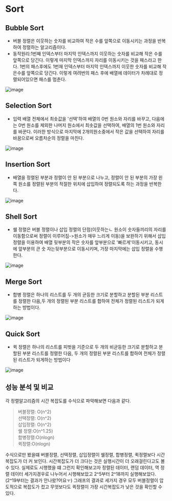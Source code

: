 # Sort
## Bubble Sort
* 버블 정렬은 이웃하는 숫자를 비교하여 작은 수를 앞쪽으로 이동시키는 과정을 반복하여 정렬하는 알고리즘이다.
* 동작원리:1번째 인덱스부터 마지막 인덱스까지 이웃하는 숫자를 비교해 작은 수를 앞쪽으로 당긴다. 이렇게 마지막 인덱스까지 자리를 이동시키는 것을 패스라고 한다. 1번의 패스후에도 1번재 인덱스부터 마지막 인덱스까지 이웃한 숫자를 비교해 작은수를 앞쪽으로 당긴다. 이렇게 여려번의 패스 후에 배열에 데이터가 차례대로 정렬되어있으면 패스를 멈춘다.

![image](https://t1.daumcdn.net/cfile/tistory/275F9A4A545095BD01)

## Selection Sort
* 입력 배열 전체에서 최솟값을 '선택'하여 배열의 0번 원소와 자리를 바꾸고, 다음에는 0번 원소를 제외한 나머지 원소에서 최솟값을 선택하여, 배열의 1번 원소와 자리를 바꾼다. 이러한 방식으로 마지막에 2개의원소중에서 작은 값을 선택하여 자리를 바꿈으로써 오름차순의 정렬을 마친다.

![image](https://t1.daumcdn.net/cfile/tistory/256B9C34545081D835)

## Insertion Sort
* 배열을 정렬된 부분과 정렬이 안 된 부분으로 나누고, 정렬이 안 된 부분의 가장 왼쪽 원소를 정렬된 부분의 적절한 위치에 삽입하여 정렬되도록 하는 과정을 반복한다.

![image](https://t1.daumcdn.net/cfile/tistory/2569FD3854508BE811)

## Shell Sort
* 쉘 정렬은 버블 정렬이나 삽입 정렬의 단점(이웃하는ㄴ 원소이 숫자들끼리의 자리를 이동함으로써 정렬이 이루어짐->원소가 매우 느리게 이동)을 보완하기 위해서 삽입 정렬을 이용하여 배열 뒷부분의 작은 숫자를 앞부분으로 '빠르게'이동시키고, 동시에 앞부분의 큰 숫 자는뒷부분으로 이동시키며, 가장 마지막에는 삽입 정렬을 수행한다.

![image](https://t1.daumcdn.net/cfile/tistory/223DFC4B5451F3590A)

## Merge Sort
* 합병 정렬은 하나의 리스트를 두 개의 균등한 크기로 분할하고 분할된 부분 리스트를 정렬한 다음,두 개의 정렬된 부분 리스트를 합하여 전체가 정렬된 리스트가 되게 하는 방법이다.

![image](https://t1.daumcdn.net/cfile/tistory/214EFE385452034624)

## Quick Sort
* 퀵 정렬은 하나의 리스트를 피벗을 기준으로 두 개의 비균등한 크기로 분할하고 분할된 부분 리스트를 정렬한 다음, 두 개의 정렬된 부분 리스트를 합하여 전체가 정렬된 리스트가 되게하는 방법이다

![image](https://t1.daumcdn.net/cfile/tistory/271D2B3354545F7A13)

## 성능 분석 및 비교
각 정렬알고리즘의 시간 복잡도를 수식으로 파악해보면 다음과 같다.
> 버블정렬: O(n^2)  \
> 선택정렬: O(n^2)\
> 삽입정렬: O(n^2)\
> 쉘 정렬:O(n^1.25)\
> 합병정렬:O(nlogn)\
> 퀵정렬:O(nlogn)

수식으로만 봤을떄 버블정렬, 선택정렬, 삽입정렬이 쉘정렬, 합병정렬, 퀵정렬보다 시간복잡도가 더 커 보인다. 시간복잡도가 더 크다는 것은 실행시간이 더 오래걸린다고도 볼 수 있다.
실제로도 시행했을 떄 그런지 확인해보고자 정렬된 데이터, 랜덤 데이터, 역 정렬 데이터 세가지경우로 나누어서 시행해보았고 2^5부터 2^18까지 실행해보았다.(2^19부터는 결과가 안나왔?어요ㅜ)
그래프의 결과로 세가지 경우 모두 버블정렬이 압도적으로 복잡도가 컸고 무엇보다도 퀵정렬이 가장 시간복잡도가 낮은 것을 확인할 수 있다.


